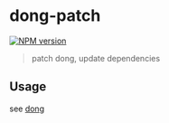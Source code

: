 # dong-patch

[![NPM version](https://img.shields.io/npm/v/dong-patch.svg?style=flat-square)](https://npmjs.org/package/dong-patch)

> patch dong, update dependencies

## Usage

see [dong](https://github.com/crossjs/dong)
